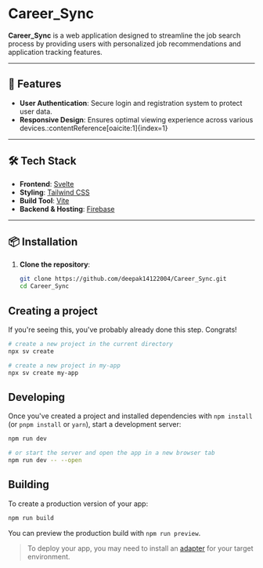 # Career_Sync

**Career_Sync** is a web application designed to streamline the job search process by providing users with personalized job recommendations and application tracking features.

---

## 🚀 Features

- **User Authentication**: Secure login and registration system to protect user data.
- **Responsive Design**: Ensures optimal viewing experience across various devices.&#8203;:contentReference[oaicite:1]{index=1}

---

## 🛠️ Tech Stack

- **Frontend**: [Svelte](https://svelte.dev/)
- **Styling**: [Tailwind CSS](https://tailwindcss.com/)
- **Build Tool**: [Vite](https://vitejs.dev/)
- **Backend & Hosting**: [Firebase](https://firebase.google.com/)

---

## 📦 Installation

1. **Clone the repository**:
   ```bash
   git clone https://github.com/deepak14122004/Career_Sync.git
   cd Career_Sync


## Creating a project

If you're seeing this, you've probably already done this step. Congrats!

```bash
# create a new project in the current directory
npx sv create

# create a new project in my-app
npx sv create my-app
```

## Developing

Once you've created a project and installed dependencies with `npm install` (or `pnpm install` or `yarn`), start a development server:

```bash
npm run dev

# or start the server and open the app in a new browser tab
npm run dev -- --open
```

## Building

To create a production version of your app:

```bash
npm run build
```

You can preview the production build with `npm run preview`.

> To deploy your app, you may need to install an [adapter](https://svelte.dev/docs/kit/adapters) for your target environment.
